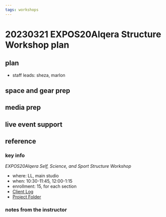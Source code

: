 ```yaml
---
tags: workshops
---
```

# 20230321 EXPOS20Alqera Structure Workshop plan

## plan
* staff leads: sheza, marlon
## space and gear prep
## media prep
## live event support
## reference
### key info
*EXPOS20Alqera Self, Science, and Sport Structure Workshop*
* where: LL, main studio
* when: 10:30-11:45, 12:00-1:15
* enrollment: 15, for each section
* [Client Log](https://docs.google.com/document/d/1MeAzkVNTpDCO41I7XWLupySIKOTsv-TThzoKAloYrT8/edit#heading=h.swrhmhr0pzhu)
* [Project Folder](https://drive.google.com/drive/folders/1mIwYV3NI1_qGm67XzMXU90g0UZaTrStu)

### notes from the instructor
